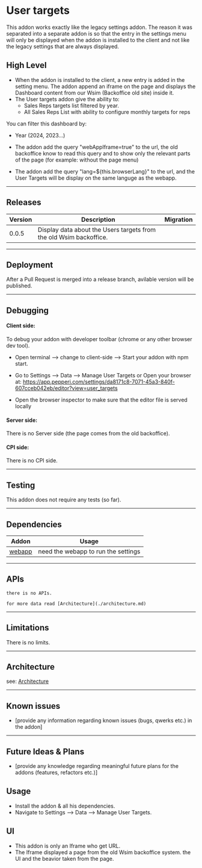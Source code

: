 # User targets

This addon works exactly like the legacy settings addon. The reason it was separated into a separate addon is so that the entry in the settings menu will only be displayed when the addon is installed to the client and not like the legacy settings that are always displayed.

## High Level
- When the addon is installed to the client, a new entry is added in the setting menu. The addon append an iframe on the page and displays the Dashboard content from our Wsim (Backoffice old site) inside it.
- The User targets addon give the ability to:
    - Sales Reps targets list filtered  by year.
    - All Sales Reps List with ability to configure monthly targets for reps

You can filter this dashboard by:
  - Year (2024, 2023...)

- The addon add the query "webAppIframe=true" to the url, the old backoffice know to read this query and to show only the relevant parts of the page (for example: without the page menu)

- The addon add the query "lang=${this.browserLang}" to the url, and the User Targets will be display on the same languge as the webapp. 
---

## Releases
| Version | Description | Migration |
|-------- |------------ |---------- |
| 0.0.5  | Display data about the Users targets from the old Wsim backoffice.|  |

---

## Deployment
After a Pull Request is merged into a release branch, avilable version will be published.

---

## Debugging
#### Client side: 
To debug your addon with developer toolbar (chrome or any other browser dev tool).
- Open terminal --> change to client-side --> Start your addon with npm start.
- Go to Settings --> Data --> Manage User Targets or 
Open your browser at: https://app.pepperi.com/settings/da8171c8-7071-45a3-840f-607cceb042eb/editor?view=user_targets

- Open the browser inspector to make sure that the editor file is served locally
#### Server side: 
There is no Server side (the page comes from the old backoffice).

#### CPI side:
There is no CPI side.

---

## Testing

This addon does not require any tests (so far).

---

## Dependencies

| Addon | Usage |
|-------- |------------ |
| [webapp](https://bitbucket.org/pepperiatlasian/webapp/src/master/) | need the webapp to run the settings |
---

## APIs
    there is no APIs. 

    for more data read [Architecture](./architecture.md)

---

## Limitations
There is no limits.

---

## Architecture
see: [Architecture](./architecture.md)

---

## Known issues

- [provide any information regarding known issues (bugs, qwerks etc.) in the addon] 

---

## Future Ideas & Plans

- [provide any knowledge regarding meaningful future plans for the addons (features, refactors etc.)]

## Usage
- Install the addon & all his dependencies.
- Navigate to Settings --> Data --> Manage User Targets.


## UI
- This addon is only an Iframe who get URL. 
- The Iframe displayed a page from the old Wsim backoffice system. the UI and the beavior taken from the page. 
